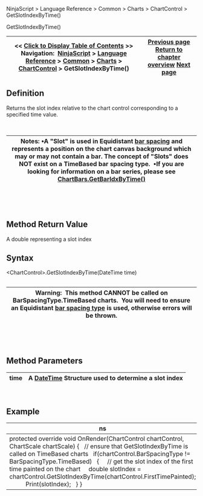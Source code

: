 ﻿


NinjaScript \> Language Reference \> Common \> Charts \> ChartControl \> GetSlotIndexByTime()






















GetSlotIndexByTime()







| \<\< [Click to Display Table of Contents](getslotindexbytime.md) \>\> **Navigation:**     [NinjaScript](ninjascript.md) \> [Language Reference](language_reference_wip.md) \> [Common](common.md) \> [Charts](chart.md) \> [ChartControl](chartcontrol.md) \> GetSlotIndexByTime() | [Previous page](chartcontrol_getbarpaintwidth.md) [Return to chapter overview](chartcontrol.md) [Next page](getslotindexbyx.md) |
| --- | --- |











## Definition


Returns the slot index relative to the chart control corresponding to a specified time value. 


 




| Notes:  •A "Slot" is used in Equidistant [bar spacing](barspacingtype.md) and represents a position on the chart canvas background which may or may not contain a bar. The concept of "Slots" does NOT exist on a TimeBased bar spacing type.  •If you are looking for information on a bar series, please see [ChartBars.GetBarIdxByTime()](chartbars_getbaridxbytime.md) |
| --- |



 


 


## Method Return Value


A double representing a slot index


## 


## Syntax
\<ChartControl\>.GetSlotIndexByTime(DateTime time)


## 




| Warning:  This method CANNOT be called on BarSpacingType.TimeBased charts.  You will need to ensure an Equidistant [bar spacing type](barspacingtype.md) is used, otherwise errors will be thrown. |
| --- |



 


 


## Method Parameters




| time | A [DateTime](https://msdn.microsoft.com/en-us/library/system.datetime(v=vs.110).aspx) Structure used to determine a slot index |
| --- | --- |



 


## 


## Example




| ns |
| --- |
| protected override void OnRender(ChartControl chartControl, ChartScale chartScale) {    // ensure that GetSlotIndexByTime is called on TimeBased charts    if(chartControl.BarSpacingType !\= BarSpacingType.TimeBased)    {      // get the slot index of the first time painted on the chart      double slotIndex \= chartControl.GetSlotIndexByTime(chartControl.FirstTimePainted);             Print(slotIndex);    } } |









